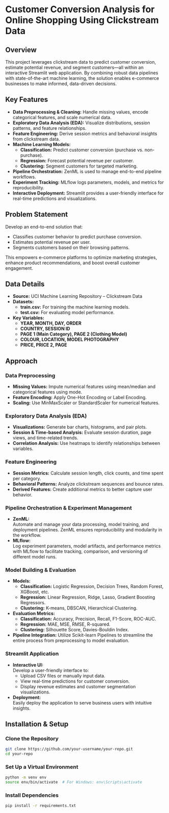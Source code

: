 # Customer Conversion Analysis for Online Shopping Using Clickstream Data

## Overview
This project leverages clickstream data to predict customer conversion, estimate potential revenue, and segment customers—all within an interactive Streamlit web application. By combining robust data pipelines with state-of-the-art machine learning, the solution enables e-commerce businesses to make informed, data-driven decisions.

## Key Features
- **Data Preprocessing & Cleaning:** Handle missing values, encode categorical features, and scale numerical data.
- **Exploratory Data Analysis (EDA):** Visualize distributions, session patterns, and feature relationships.
- **Feature Engineering:** Derive session metrics and behavioral insights from clickstream data.
- **Machine Learning Models:**
  - **Classification:** Predict customer conversion (purchase vs. non-purchase).
  - **Regression:** Forecast potential revenue per customer.
  - **Clustering:** Segment customers for targeted marketing.
- **Pipeline Orchestration:** ZenML is used to manage end-to-end pipeline workflows.
- **Experiment Tracking:** MLflow logs parameters, models, and metrics for reproducibility.
- **Interactive Deployment:** Streamlit provides a user-friendly interface for real-time predictions and visualizations.

## Problem Statement
Develop an end-to-end solution that:
- Classifies customer behavior to predict purchase conversion.
- Estimates potential revenue per user.
- Segments customers based on their browsing patterns.

This empowers e-commerce platforms to optimize marketing strategies, enhance product recommendations, and boost overall customer engagement.

## Data Details
- **Source:** UCI Machine Learning Repository – Clickstream Data
- **Datasets:**
  - **train.csv:** For training the machine learning models.
  - **test.csv:** For evaluating model performance.
- **Key Variables:**
  - **YEAR, MONTH, DAY, ORDER**
  - **COUNTRY, SESSION ID**
  - **PAGE 1 (Main Category), PAGE 2 (Clothing Model)**
  - **COLOUR, LOCATION, MODEL PHOTOGRAPHY**
  - **PRICE, PRICE 2, PAGE**

## Approach

### Data Preprocessing
- **Missing Values:** Impute numerical features using mean/median and categorical features using mode.
- **Feature Encoding:** Apply One-Hot Encoding or Label Encoding.
- **Scaling:** Use MinMaxScaler or StandardScaler for numerical features.

### Exploratory Data Analysis (EDA)
- **Visualizations:** Generate bar charts, histograms, and pair plots.
- **Session & Time-based Analysis:** Evaluate session duration, page views, and time-related trends.
- **Correlation Analysis:** Use heatmaps to identify relationships between variables.

### Feature Engineering
- **Session Metrics:** Calculate session length, click counts, and time spent per category.
- **Behavioral Patterns:** Analyze clickstream sequences and bounce rates.
- **Derived Features:** Create additional metrics to better capture user behavior.

### Pipeline Orchestration & Experiment Management
- **ZenML:**  
  Automate and manage your data processing, model training, and deployment pipelines. ZenML ensures reproducibility and modularity in the workflow.
- **MLflow:**  
  Log experiment parameters, model artifacts, and performance metrics with MLflow to facilitate tracking, comparison, and versioning of different model runs.

### Model Building & Evaluation
- **Models:**
  - **Classification:** Logistic Regression, Decision Trees, Random Forest, XGBoost, etc.
  - **Regression:** Linear Regression, Ridge, Lasso, Gradient Boosting Regressors.
  - **Clustering:** K-means, DBSCAN, Hierarchical Clustering.
- **Evaluation Metrics:**
  - **Classification:** Accuracy, Precision, Recall, F1-Score, ROC-AUC.
  - **Regression:** MAE, MSE, RMSE, R-squared.
  - **Clustering:** Silhouette Score, Davies-Bouldin Index.
- **Pipeline Integration:** Utilize Scikit-learn Pipelines to streamline the entire process from preprocessing to model evaluation.

### Streamlit Application
- **Interactive UI:**  
  Develop a user-friendly interface to:
  - Upload CSV files or manually input data.
  - View real-time predictions for customer conversion.
  - Display revenue estimates and customer segmentation visualizations.
- **Deployment:**  
  Easily deploy the application to serve business users with intuitive insights.

## Installation & Setup

### Clone the Repository
```bash
git clone https://github.com/your-username/your-repo.git
cd your-repo
```
### Set Up a Virtual Environment
```bash
python -m venv env
source env/bin/activate  # For Windows: env\Scripts\activate
```
### Install Dependencies
```bash
pip install -r requirements.txt
```

